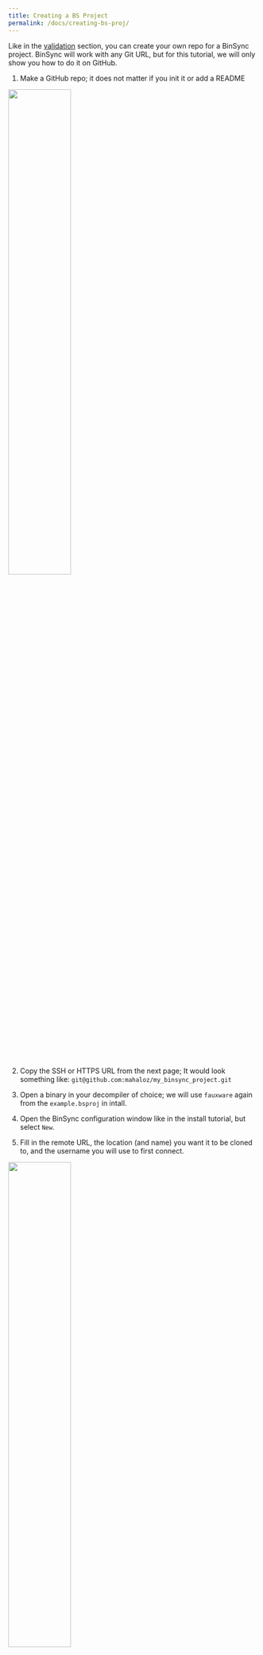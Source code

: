```yaml
---
title: Creating a BS Project
permalink: /docs/creating-bs-proj/
---
```


Like in the [validation](/docs/install-validation) section, you can create your own repo for a BinSync project. BinSync will work with any Git URL, but for this tutorial, we will only show you how to do it on GitHub.

1. Make a GitHub repo; it does not matter if you init it or add a README
<img src="/assets/img/demo4.png" width="50%" height="50%">

2. Copy the SSH or HTTPS URL from the next page; It would look something like: `git@github.com:mahaloz/my_binsync_project.git`

3. Open a binary in your decompiler of choice; we will use `fauxware` again from the `example.bsproj` in intall.

4. Open the BinSync configuration window like in the install tutorial, but select `New`. 

5. Fill in the remote URL, the location (and name) you want it to be cloned to, and the username you will use to first connect.  
<img src="/assets/img/demo5.png" width="50%" height="50%">

You should now be connected to your new remote repo. The remote on GitHub will also show 2 new branches now:
- your first user
- the `binsync/__root__` repo

Now all your friends can connect their clients to your repo like in the example above :).
